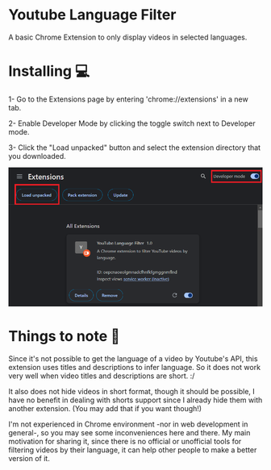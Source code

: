 
# Youtube Language Filter

A basic Chrome Extension to only display videos in selected languages. 

# Installing :computer:
1- Go to the Extensions page by entering 'chrome://extensions' in a new tab.

2- Enable Developer Mode by clicking the toggle switch next to Developer mode.

3- Click the "Load unpacked" button and select the extension directory that you downloaded.

![image](images/tutorial.png)

# Things to note :notebook_with_decorative_cover:

Since it's not possible to get the language of a video by Youtube's API, this extension uses titles and descriptions to infer language. So it does not work very well when video titles and descriptions are short. :/

It also does not hide videos in short format, though it should be possible, I have no benefit in dealing with shorts support since I already hide them with another extension. (You may add that if you want though!) 

I'm not experienced in Chrome environment -nor in web development in general-, so you may see some inconveniences here and there. My main motivation for sharing it, since there is no official or unofficial tools for filtering videos by their language, it can help other people to make a better version of it. 
